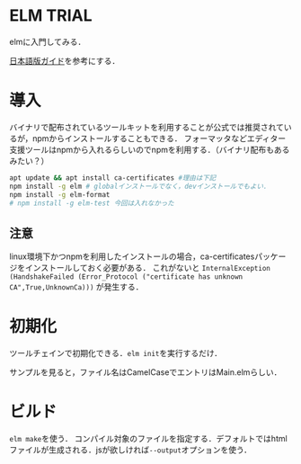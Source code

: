 # ELM TRIAL
elmに入門してみる．

[日本語版ガイド](https://guide.elm-lang.jp)を参考にする．

# 導入
バイナリで配布されているツールキットを利用することが公式では推奨されているが，npmからインストールすることもできる．
フォーマッタなどエディター支援ツールはnpmから入れるらしいのでnpmを利用する．（バイナリ配布もあるみたい？）

```sh
apt update && apt install ca-certificates #理由は下記
npm install -g elm # globalインストールでなく，devインストールでもよい．
npm install -g elm-format
# npm install -g elm-test 今回は入れなかった
```

## 注意
linux環境下かつnpmを利用したインストールの場合，ca-certificatesパッケージをインストールしておく必要がある．
これがないと
`InternalException (HandshakeFailed (Error_Protocol ("certificate has unknown CA",True,UnknownCa)))`
が発生する．

# 初期化
ツールチェインで初期化できる．`elm init`を実行するだけ．

サンプルを見ると，ファイル名はCamelCaseでエントリはMain.elmらしい．

# ビルド
`elm make`を使う． コンパイル対象のファイルを指定する．デフォルトではhtmlファイルが生成される．jsが欲しければ`--output`オプションを使う．

